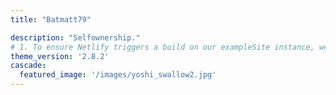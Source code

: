 ```yaml
---
title: "Batmatt79"

description: "Selfownership."
# 1. To ensure Netlify triggers a build on our exampleSite instance, we need to change a file in the exampleSite directory.
theme_version: '2.8.2'
cascade:
  featured_image: '/images/yoshi_swallow2.jpg'
---
```


